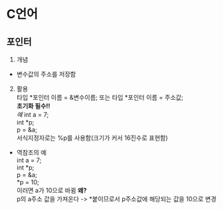 # C언어        
## 포인터      
1. 개념       
- 변수값의 주소를 저장함     
2. 활용    
타입 *포인터 이름 = &변수이름; 또는 타입 *포인터 이름 = 주소값;          
**초기화 필수!!**  
*예* 
int a = 7;                 
int *p;           
p = &a;           
서식지정자로는 %p를 사용함(크기가 커서 16진수로 표현함)         
- 역참조의 예        
int a = 7;          
int *p;          
p = &a;                       
*p = 10;              
이러면 a가 10으로 바뀜 **왜?**       
p의 a주소 값을 가져온다 -> *붙이므로서 p주소값에 해당되는 값을 10으로 변경      
